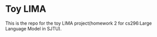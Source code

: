 # Toy LIMA

This is the repo for the toy LIMA project(homework 2 for cs296:Large Language Model in SJTU).